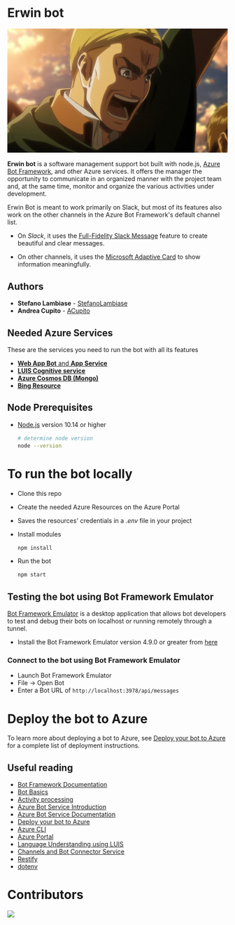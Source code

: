 # Erwin bot

<img 
  src="https://raw.githubusercontent.com/StefanoLambiase/ErwinBot/develop/botResources/images/erwinImage.png?token=AH2LWLYOROBX5CRSB3Z4WV3AG5LAY" 
  alt="Oh my... It's Erwin!">

**Erwin bot** is a software management support bot built with node.js, [Azure Bot Framework](https://dev.botframework.com), and other Azure services.
It offers the manager the opportunity to communicate in an organized manner with the project team and, at the same time, monitor and organize the various activities under development.

Erwin Bot is meant to work primarily on Slack, but most of its features also work on the other channels in the Azure Bot Framework's default channel list.

- On *Slack*, it uses the [Full-Fidelity Slack Message](https://docs.microsoft.com/it-it/azure/bot-service/bot-builder-channeldata?view=azure-bot-service-4.0#:~:text=To%20create%20a%20full%2Dfidelity,bot%20to%20the%20Slack%20channel.) feature to create beautiful and clear messages.

- On other channels, it uses the [Microsoft Adaptive Card](https://docs.microsoft.com/it-it/adaptive-cards/) to show information meaningfully.

## Authors

* **Stefano Lambiase**  - [StefanoLambiase](https://github.com/StefanoLambiase)
* **Andrea Cupito**     - [ACupito](https://github.com/ACupito)

## Needed Azure Services

These are the services you need to run the bot with all its features

- [**Web App Bot** and **App Service**](https://azure.microsoft.com/it-it/services/bot-services/)
- [**LUIS Cognitive service**](https://www.luis.ai/)
- [**Azure Cosmos DB (Mongo)**](https://azure.microsoft.com/it-it/services/cosmos-db/)
- [**Bing Resource**](https://docs.microsoft.com/en-us/azure/cognitive-services/bing-web-search/)

## Node Prerequisites

- [Node.js](https://nodejs.org) version 10.14 or higher
    ```bash
    # determine node version
    node --version
    ```
# To run the bot locally

- Clone this repo
- Create the needed Azure Resources on the Azure Portal
- Saves the resources' credentials in a *.env* file in your project
- Install modules

    ```bash
    npm install
    ```

- Run the bot

    ```bash
    npm start
    ```

## Testing the bot using Bot Framework Emulator

[Bot Framework Emulator](https://github.com/microsoft/botframework-emulator) is a desktop application that allows bot developers to test and debug their bots on localhost or running remotely through a tunnel.

- Install the Bot Framework Emulator version 4.9.0 or greater from [here](https://github.com/Microsoft/BotFramework-Emulator/releases)

### Connect to the bot using Bot Framework Emulator

- Launch Bot Framework Emulator
- File -> Open Bot
- Enter a Bot URL of `http://localhost:3978/api/messages`

# Deploy the bot to Azure

To learn more about deploying a bot to Azure, see [Deploy your bot to Azure](https://aka.ms/azuredeployment) for a complete list of deployment instructions.

## Useful reading

- [Bot Framework Documentation](https://docs.botframework.com)
- [Bot Basics](https://docs.microsoft.com/azure/bot-service/bot-builder-basics?view=azure-bot-service-4.0)
- [Activity processing](https://docs.microsoft.com/en-us/azure/bot-service/bot-builder-concept-activity-processing?view=azure-bot-service-4.0)
- [Azure Bot Service Introduction](https://docs.microsoft.com/azure/bot-service/bot-service-overview-introduction?view=azure-bot-service-4.0)
- [Azure Bot Service Documentation](https://docs.microsoft.com/azure/bot-service/?view=azure-bot-service-4.0)
- [Deploy your bot to Azure](https://aka.ms/azuredeployment)
- [Azure CLI](https://docs.microsoft.com/cli/azure/?view=azure-cli-latest)
- [Azure Portal](https://portal.azure.com)
- [Language Understanding using LUIS](https://docs.microsoft.com/en-us/azure/cognitive-services/luis/)
- [Channels and Bot Connector Service](https://docs.microsoft.com/en-us/azure/bot-service/bot-concepts?view=azure-bot-service-4.0)
- [Restify](https://www.npmjs.com/package/restify)
- [dotenv](https://www.npmjs.com/package/dotenv)

# Contributors

<a href="https://github.com/stefanolambiase/ErwinBot/graphs/contributors">
  <img src="https://contrib.rocks/image?repo=stefanolambiase/ErwinBot" />
</a>
